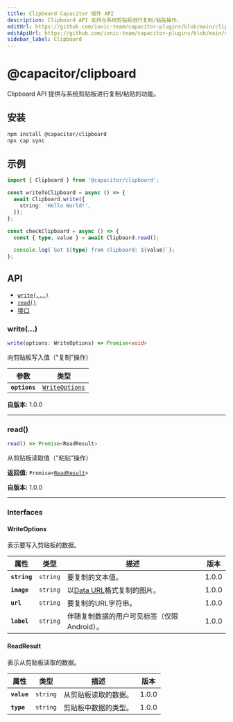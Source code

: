```yaml
---
title: Clipboard Capacitor 插件 API
description: Clipboard API 支持与系统剪贴板进行复制/粘贴操作。
editUrl: https://github.com/ionic-team/capacitor-plugins/blob/main/clipboard/README.md
editApiUrl: https://github.com/ionic-team/capacitor-plugins/blob/main/clipboard/src/definitions.ts
sidebar_label: Clipboard
---
```


# @capacitor/clipboard

Clipboard API 提供与系统剪贴板进行复制/粘贴的功能。

## 安装

```bash
npm install @capacitor/clipboard
npx cap sync
```

## 示例

```typescript
import { Clipboard } from '@capacitor/clipboard';

const writeToClipboard = async () => {
  await Clipboard.write({
    string: 'Hello World!',
  });
};

const checkClipboard = async () => {
  const { type, value } = await Clipboard.read();

  console.log(`Got ${type} from clipboard: ${value}`);
};
```

## API

<docgen-index>

- [`write(...)`](#write)
- [`read()`](#read)
- [接口](#interfaces)

</docgen-index>

<docgen-api>

### write(...)

```typescript
write(options: WriteOptions) => Promise<void>
```

向剪贴板写入值（"复制"操作）

| 参数          | 类型                                                  |
| ------------- | ----------------------------------------------------- |
| **`options`** | <code><a href="#writeoptions">WriteOptions</a></code> |

**自版本:** 1.0.0

---

### read()

```typescript
read() => Promise<ReadResult>
```

从剪贴板读取值（"粘贴"操作）

**返回值:** <code>Promise&lt;<a href="#readresult">ReadResult</a>&gt;</code>

**自版本:** 1.0.0

---

### Interfaces

#### WriteOptions

表示要写入剪贴板的数据。

| 属性         | 类型                | 描述                                                                                                     | 版本  |
| ------------ | ------------------- | -------------------------------------------------------------------------------------------------------- | ----- |
| **`string`** | <code>string</code> | 要复制的文本值。                                                                                         | 1.0.0 |
| **`image`**  | <code>string</code> | 以[Data URL](https://developer.mozilla.org/en-US/docs/Web/HTTP/Basics_of_HTTP/Data_URIs)格式复制的图片。 | 1.0.0 |
| **`url`**    | <code>string</code> | 要复制的URL字符串。                                                                                      | 1.0.0 |
| **`label`**  | <code>string</code> | 伴随复制数据的用户可见标签（仅限Android）。                                                              | 1.0.0 |

#### ReadResult

表示从剪贴板读取的数据。

| 属性        | 类型                | 描述                 | 版本  |
| ----------- | ------------------- | -------------------- | ----- |
| **`value`** | <code>string</code> | 从剪贴板读取的数据。 | 1.0.0 |
| **`type`**  | <code>string</code> | 剪贴板中数据的类型。 | 1.0.0 |

</docgen-api>
